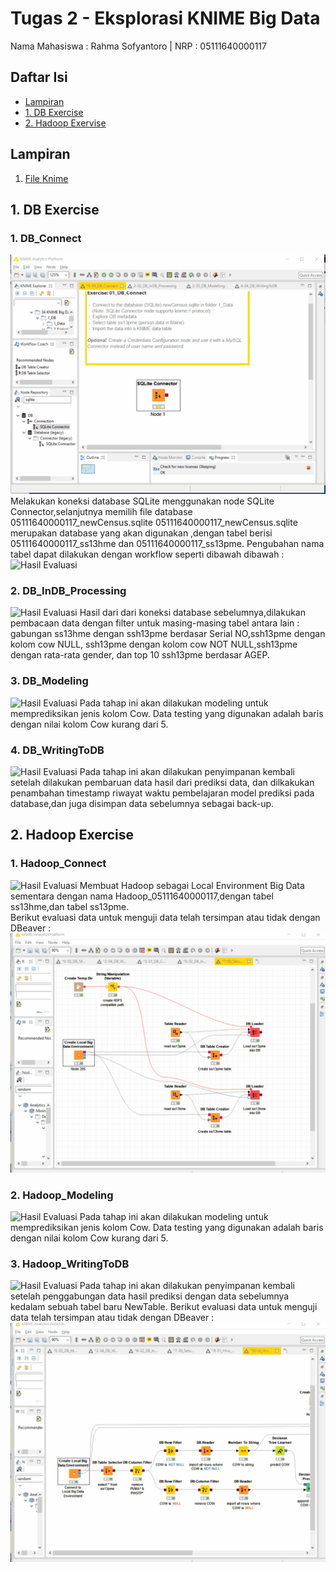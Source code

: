 # Tugas 2 - Eksplorasi KNIME Big Data
Nama Mahasiswa : Rahma Sofyantoro | NRP : 05111640000117  

## Daftar Isi
- [Lampiran](#lampiran)
- [1. DB Exercise](#1-db-exercise)
- [2. Hadoop Exervise](#2-hadoop-exercise)

## Lampiran
1. [File Knime](https://api.hub.knime.com/repository//Users/knime/Education/04%20KNIME%20Big%20Data%20Course:data)

## 1. DB Exercise
### 1. DB_Connect
![Hasil Evaluasi](assets/2_1_1.gif)
Melakukan koneksi database SQLite menggunakan node SQLite Connector,selanjutnya memilih file database 05111640000117_newCensus.sqlite
05111640000117_newCensus.sqlite merupakan database yang akan digunakan ,dengan tabel berisi 05111640000117_ss13hme dan 05111640000117_ss13pme.
Pengubahan nama tabel dapat dilakukan dengan workflow seperti dibawah dibawah :
![Hasil Evaluasi](assets/2_1_0.gif)   
### 2. DB_InDB_Processing
![Hasil Evaluasi](assets/2_1_2.gif)
Hasil dari dari koneksi database sebelumnya,dilakukan pembacaan data dengan filter untuk masing-masing tabel antara lain : gabungan ss13hme dengan ssh13pme berdasar Serial NO,ssh13pme dengan kolom cow NULL, ssh13pme dengan kolom cow NOT NULL,ssh13pme dengan rata-rata gender, dan top 10 ssh13pme berdasar AGEP.   
### 3. DB_Modeling
![Hasil Evaluasi](assets/2_1_3.gif)
Pada tahap ini akan dilakukan modeling untuk memprediksikan jenis kolom Cow. Data testing yang digunakan adalah baris dengan nilai kolom Cow kurang dari 5.   
### 4. DB_WritingToDB
![Hasil Evaluasi](assets/2_1_4.gif)
Pada tahap ini akan dilakukan penyimpanan kembali setelah dilakukan pembaruan data hasil dari prediksi data, dan dilkakukan penambahan timestamp riwayat waktu pembelajaran model prediksi pada database,dan juga disimpan data sebelumnya sebagai back-up.


## 2. Hadoop Exercise
### 1. Hadoop_Connect
![Hasil Evaluasi](assets/2_2_1a.gif)
Membuat Hadoop sebagai Local Environment Big Data sementara dengan nama Hadoop_05111640000117,dengan tabel ss13hme,dan tabel ss13pme.   
Berikut evaluasi data untuk menguji data telah tersimpan atau tidak dengan DBeaver :
![Hasil Evaluasi](assets/2_2_1b.gif)

### 2. Hadoop_Modeling  
![Hasil Evaluasi](assets/2_2_2.gif)
Pada tahap ini akan dilakukan modeling untuk memprediksikan jenis kolom Cow. Data testing yang digunakan adalah baris dengan nilai kolom Cow kurang dari 5. 

### 3. Hadoop_WritingToDB  
![Hasil Evaluasi](assets/2_2_3a.gif)
Pada tahap ini akan dilakukan penyimpanan kembali setelah penggabungan data hasil prediksi dengan data sebelumnya kedalam sebuah tabel baru NewTable.
Berikut evaluasi data untuk menguji data telah tersimpan atau tidak dengan DBeaver :
![Hasil Evaluasi](assets/2_2_3b.gif)

